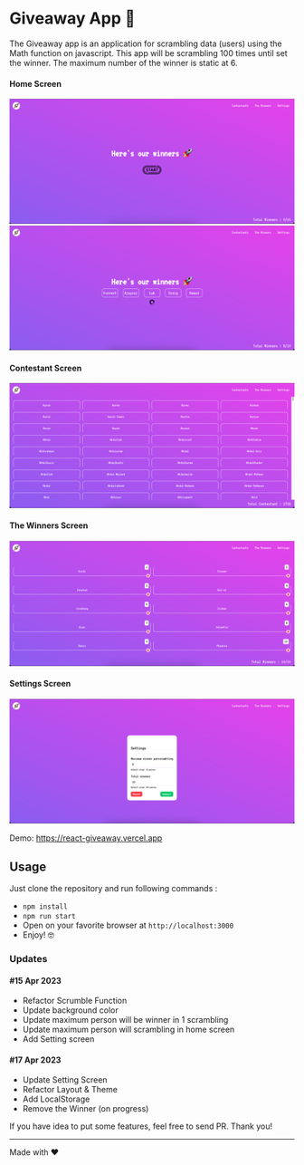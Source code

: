 # Giveaway App 🚀

The Giveaway app is an application for scrambling data (users) using the Math function on javascript.
This app will be scrambling 100 times until set the winner.
The maximum number of the winner is static at 6.

#### Home Screen
![Home Screen](public/screenshot/home_screen.png)
![Scrambling](public/screenshot/scrambling.png)

#### Contestant Screen
![Contestant Screen](public/screenshot/contestant_screen.png)

#### The Winners Screen
![The Winners Screen](public/screenshot/the_winner_screen.png)

#### Settings Screen
![Settings Screen](public/screenshot/setting_screen.png)

Demo: https://react-giveaway.vercel.app

## Usage

Just clone the repository and run following commands :

- `npm install`
- `npm run start`
- Open on your favorite browser at `http://localhost:3000`
- Enjoy! 🤓

### Updates

#### #15 Apr 2023

- Refactor Scrumble Function
- Update background color
- Update maximum person will be winner in 1 scrambling
- Update maximum person will scrambling in home screen
- Add Setting screen

#### #17 Apr 2023
- Update Setting Screen
- Refactor Layout & Theme
- Add LocalStorage
- Remove the Winner (on progress)

If you have idea to put some features, feel free to send PR.
Thank you!

---

Made with ♥️
